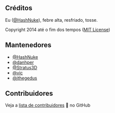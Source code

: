 ## Créditos

Eu ([@HashNuke](https://github.com/HashNuke)), febre alta, resfriado, tosse.

Copyright 2014 até o fim dos tempos ([MIT License](https://github.com/asdf-vm/asdf/blob/master/LICENSE))

## Mantenedores

- [@HashNuke](https://github.com/HashNuke)
- [@danhper](https://github.com/danhper)
- [@Stratus3D](https://github.com/Stratus3D)
- [@vic](https://github.com/vic)
- [@jthegedus](https://github.com/jthegedus)

## Contribuidores

Veja a [lista de contribuidores](https://github.com/asdf-vm/asdf/graphs/contributors) :pray: no GitHub